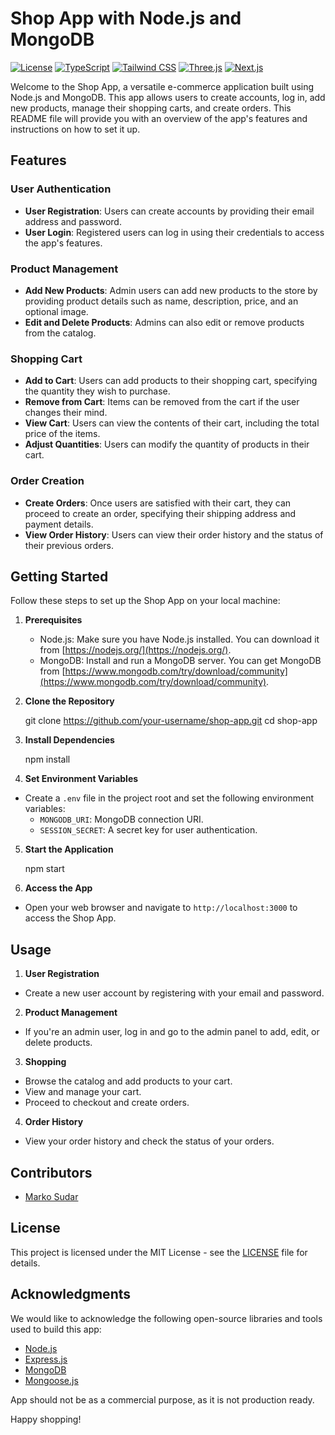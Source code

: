 # Shop App with Node.js and MongoDB

[![License](https://img.shields.io/badge/license-MIT-blue.svg)](https://opensource.org/licenses/MIT)
[![TypeScript](https://img.shields.io/badge/language-JavaScript-blue.svg)](https://www.typescriptlang.org/)
[![Tailwind CSS](https://img.shields.io/badge/style-CSS-blueviolet.svg)](https://tailwindcss.com/)
[![Three.js](https://img.shields.io/badge/graphics-Node.js-green.svg)](https://threejs.org/)
[![Next.js](https://img.shields.io/badge/framework-Express.js-orange.svg)](https://nextjs.org/)

Welcome to the Shop App, a versatile e-commerce application built using Node.js and MongoDB. This app allows users to create accounts, log in, add new products, manage their shopping carts, and create orders. This README file will provide you with an overview of the app's features and instructions on how to set it up.

## Features

### User Authentication
- **User Registration**: Users can create accounts by providing their email address and password.
- **User Login**: Registered users can log in using their credentials to access the app's features.

### Product Management
- **Add New Products**: Admin users can add new products to the store by providing product details such as name, description, price, and an optional image.
- **Edit and Delete Products**: Admins can also edit or remove products from the catalog.

### Shopping Cart
- **Add to Cart**: Users can add products to their shopping cart, specifying the quantity they wish to purchase.
- **Remove from Cart**: Items can be removed from the cart if the user changes their mind.
- **View Cart**: Users can view the contents of their cart, including the total price of the items.
- **Adjust Quantities**: Users can modify the quantity of products in their cart.

### Order Creation
- **Create Orders**: Once users are satisfied with their cart, they can proceed to create an order, specifying their shipping address and payment details.
- **View Order History**: Users can view their order history and the status of their previous orders.

## Getting Started

Follow these steps to set up the Shop App on your local machine:

1. **Prerequisites**
    - Node.js: Make sure you have Node.js installed. You can download it from [https://nodejs.org/](https://nodejs.org/).
    - MongoDB: Install and run a MongoDB server. You can get MongoDB from [https://www.mongodb.com/try/download/community](https://www.mongodb.com/try/download/community).

2. **Clone the Repository**

   git clone https://github.com/your-username/shop-app.git
   cd shop-app



3. **Install Dependencies**

   npm install


4. **Set Environment Variables**
- Create a `.env` file in the project root and set the following environment variables:
    - `MONGODB_URI`: MongoDB connection URI.
    - `SESSION_SECRET`: A secret key for user authentication.


5. **Start the Application**

   npm start



6. **Access the App**
- Open your web browser and navigate to `http://localhost:3000` to access the Shop App.

## Usage

1. **User Registration**
- Create a new user account by registering with your email and password.

2. **Product Management**
- If you're an admin user, log in and go to the admin panel to add, edit, or delete products.

3. **Shopping**
- Browse the catalog and add products to your cart.
- View and manage your cart.
- Proceed to checkout and create orders.

4. **Order History**
- View your order history and check the status of your orders.

## Contributors

- [Marko Sudar](https://github.com/sukibk)

## License

This project is licensed under the MIT License - see the [LICENSE](LICENSE) file for details.

## Acknowledgments

We would like to acknowledge the following open-source libraries and tools used to build this app:

- [Node.js](https://nodejs.org/)
- [Express.js](https://expressjs.com/)
- [MongoDB](https://www.mongodb.com/)
- [Mongoose.js](https://mongoosejs.com/)

App should not be as a commercial purpose, as it is not production ready.

Happy shopping!
